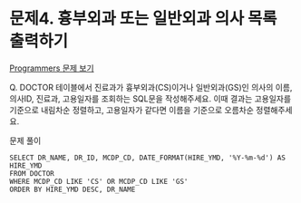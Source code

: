 # 문제4. 흉부외과 또는 일반외과 의사 목록 출력하기
[Programmers 문제 보기](https://school.programmers.co.kr/learn/courses/30/lessons/132203)

Q. DOCTOR 테이블에서 진료과가 흉부외과(CS)이거나 일반외과(GS)인 의사의 이름, 의사ID, 진료과, 고용일자를 조회하는 SQL문을 작성해주세요. 이때 결과는 고용일자를 기준으로 내림차순 정렬하고, 고용일자가 같다면 이름을 기준으로 오름차순 정렬해주세요.

문제 풀이
```mysql
SELECT DR_NAME, DR_ID, MCDP_CD, DATE_FORMAT(HIRE_YMD, '%Y-%m-%d') AS HIRE_YMD 
FROM DOCTOR
WHERE MCDP_CD LIKE 'CS' OR MCDP_CD LIKE 'GS'
ORDER BY HIRE_YMD DESC, DR_NAME
```
